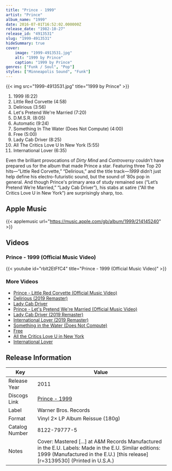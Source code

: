 ```yaml
---
title: "Prince - 1999"
artist: "Prince"
album_name: "1999"
date: 2016-07-01T16:52:02.000000Z
release_date: "1982-10-27"
release_id: "4913531"
slug: "1999-4913531"
hideSummary: true
cover:
    image: "1999-4913531.jpg"
    alt: "1999 by Prince"
    caption: "1999 by Prince"
genres: ["Funk / Soul", "Pop"]
styles: ["Minneapolis Sound", "Funk"]
---
```


{{< img src="1999-4913531.jpg" title="1999 by Prince" >}}

<!-- section break -->

1. 1999 (6:22)
2. Little Red Corvette (4:58)
3. Delirious (3:56)
4. Let's Pretend We're Married (7:20)
5. D.M.S.R. (8:05)
6. Automatic (9:24)
7. Something In The Water (Does Not Compute) (4:00)
8. Free (5:00)
9. Lady Cab Driver (8:25)
10. All The Critics Love U In New York (5:55)
11. International Lover (6:35)

<!-- section break -->


Even the brilliant provocations of <i>Dirty Mind</i> and <i>Controversy</i> couldn’t have prepared us for the album that made Prince a star. Featuring three Top 20 hits—“Little Red Corvette,” “Delirious,” and the title track—<i>1999</i> didn’t just help define his electro-futuristic sound, but the sound of ’80s pop in general. And though Prince's primary area of study remained sex (“Let’s Pretend We’re Married,” “Lady Cab Driver”), his stabs at satire (“All the Critics Love U in New York”) are surprisingly sharp, too.



## Apple Music
{{< applemusic url="https://music.apple.com/gb/album/1999/214145240" >}}





## Videos
### Prince - 1999 (Official Music Video)
{{< youtube id="rblt2EtFfC4" title="Prince - 1999 (Official Music Video)" >}}<br>

### More Videos

- [Prince - Little Red Corvette (Official Music Video)](https://www.youtube.com/watch?v=v0KpfrJE4zw)
- [Delirious (2019 Remaster)](https://www.youtube.com/watch?v=ilP0dGXFNgw)
- [Lady Cab Driver](https://www.youtube.com/watch?v=YQ7Tcw8yqho)
- [Prince - Let's Pretend We're Married (Official Music Video)](https://www.youtube.com/watch?v=KXkCtFo4ttI)
- [Lady Cab Driver (2019 Remaster)](https://www.youtube.com/watch?v=w8KRBcfajfQ)
- [International Lover (2019 Remaster)](https://www.youtube.com/watch?v=LladYTP25NY)
- [Something in the Water (Does Not Compute)](https://www.youtube.com/watch?v=LwoSyRd5ngY)
- [Free](https://www.youtube.com/watch?v=uHJFG4tmoeE)
- [All the Critics Love U in New York](https://www.youtube.com/watch?v=6Rtjb1SMGVE)
- [International Lover](https://www.youtube.com/watch?v=40sGh8zBD4U)


## Release Information
|  Key           | Value                                                |
| ---------------| ---------------------------------------------------- |
| Release Year   | 2011                                   |
| Discogs Link   | [Prince - 1999](https://www.discogs.com/release/4913531-Prince-1999) |
| Label          | Warner Bros. Records |
| Format         | Vinyl 2× LP Album Reissue (180g) |
| Catalog Number | 8122-79777-5 |
| Notes | Cover: Mastered [...] at A&M Records Manufactured in the E.U.  Labels: Made in the E.U.  Similar editions: 1999 (Manufactured in the E.U.) [this release] [r=3139530] (Printed in U.S.A.) |